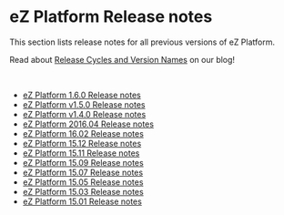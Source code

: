 # eZ Platform Release notes

This section lists release notes for all previous versions of eZ Platform.

Read about [Release Cycles and Version Names](http://ez.no/Blog/eZ-Systems-Release-Cycles-and-Version-Names-Simplified) on our blog!

 

-   [eZ Platform 1.6.0 Release notes](eZ_Platform_1.6.0_Release_notes)
-   [eZ Platform v1.5.0 Release notes](eZ_Platform_v1.5.0_Release_notes)
-   [eZ Platform v1.4.0 Release notes](eZ_Platform_v1.4.0_Release_notes)
-   [eZ Platform 2016.04 Release notes](eZ_Platform_2016.04_Release_notes)
-   [eZ Platform 16.02 Release notes](eZ_Platform_16.02_Release_notes)
-   [eZ Platform 15.12 Release notes](eZ_Platform_15.12_Release_notes)
-   [eZ Platform 15.11 Release notes](eZ_Platform_15.11_Release_notes)
-   [eZ Platform 15.09 Release notes](eZ_Platform_15.09_Release_notes)
-   [eZ Platform 15.07 Release notes](eZ_Platform_15.07_Release_notes)
-   [eZ Platform 15.05 Release notes](eZ_Platform_15.05_Release_notes)
-   [eZ Platform 15.03 Release notes](eZ_Platform_15.03_Release_notes)
-   [eZ Platform 15.01 Release notes](eZ_Platform_15.01_Release_notes)

 


